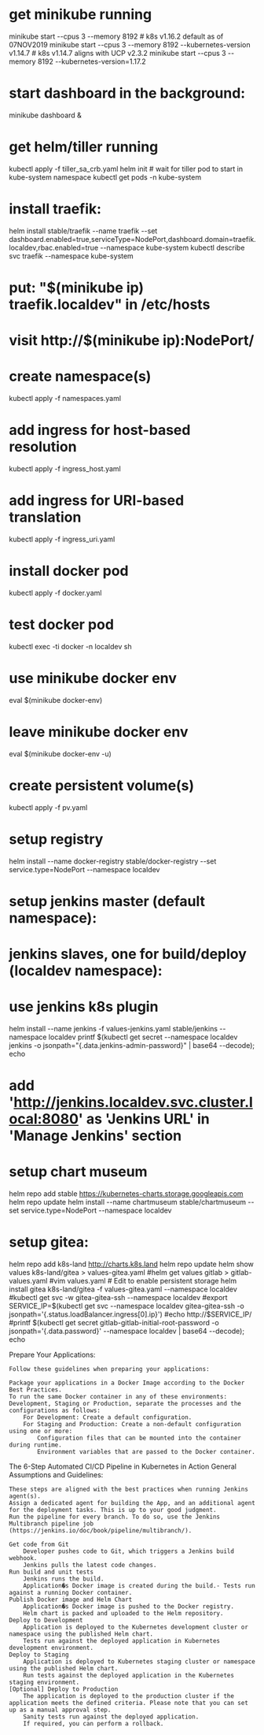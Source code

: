 

# get minikube running
minikube start --cpus 3 --memory 8192                               # k8s v1.16.2 default as of 07NOV2019
minikube start --cpus 3 --memory 8192 --kubernetes-version v1.14.7  # k8s v1.14.7 aligns with UCP v2.3.2
minikube start --cpus 3 --memory 8192 --kubernetes-version=1.17.2

# start dashboard in the background:
minikube dashboard &

# get helm/tiller running
kubectl apply -f tiller_sa_crb.yaml
helm init # wait for tiller pod to start in kube-system namespace
kubectl get pods -n kube-system

# install traefik:
helm install stable/traefik --name traefik --set dashboard.enabled=true,serviceType=NodePort,dashboard.domain=traefik.localdev,rbac.enabled=true --namespace kube-system
kubectl describe svc traefik --namespace kube-system
# put: "$(minikube ip) traefik.localdev" in /etc/hosts
# visit http://$(minikube ip):NodePort/

# create namespace(s)
kubectl apply -f namespaces.yaml

# add ingress for host-based resolution
kubectl apply -f ingress_host.yaml

# add ingress for URI-based translation
kubectl apply -f ingress_uri.yaml

# install docker pod
kubectl apply -f docker.yaml

# test docker pod
kubectl exec -ti docker -n localdev sh

# use minikube docker env
eval $(minikube docker-env)

# leave minikube docker env
eval $(minikube docker-env -u)

# create persistent volume(s)
kubectl apply -f pv.yaml

# setup registry
helm install --name docker-registry stable/docker-registry --set service.type=NodePort --namespace localdev

# setup jenkins master (default namespace):
#  jenkins slaves, one for build/deploy (localdev namespace):
#  use jenkins k8s plugin
helm install --name jenkins -f values-jenkins.yaml stable/jenkins --namespace localdev
printf $(kubectl get secret --namespace localdev jenkins -o jsonpath="{.data.jenkins-admin-password}" | base64 --decode); echo
# add 'http://jenkins.localdev.svc.cluster.local:8080' as 'Jenkins URL' in 'Manage Jenkins' section

# setup chart museum
helm repo add stable https://kubernetes-charts.storage.googleapis.com
helm repo update
helm install --name chartmuseum stable/chartmuseum --set service.type=NodePort --namespace localdev

# setup gitea:
helm repo add k8s-land http://charts.k8s.land
helm repo update
helm show values k8s-land/gitea > values-gitea.yaml
#helm get values gitlab > gitlab-values.yaml
#vim values.yaml # Edit to enable persistent storage
helm install gitea k8s-land/gitea -f values-gitea.yaml --namespace localdev
#kubectl get svc -w gitea-gitea-ssh --namespace localdev
#export SERVICE_IP=$(kubectl get svc --namespace localdev gitea-gitea-ssh -o jsonpath='{.status.loadBalancer.ingress[0].ip}')
#echo http://$SERVICE_IP/
#printf $(kubectl get secret gitlab-gitlab-initial-root-password -o jsonpath='{.data.password}' --namespace localdev | base64 --decode); echo



Prepare Your Applications:

	Follow these guidelines when preparing your applications:

    Package your applications in a Docker Image according to the Docker Best Practices.
    To run the same Docker container in any of these environments: Development, Staging or Production, separate the processes and the configurations as follows:
        For Development: Create a default configuration.
        For Staging and Production: Create a non-default configuration using one or more:
            Configuration files that can be mounted into the container during runtime.
            Environment variables that are passed to the Docker container.


The 6-Step Automated CI/CD Pipeline in Kubernetes in Action
	General Assumptions and Guidelines:

    These steps are aligned with the best practices when running Jenkins agent(s).
    Assign a dedicated agent for building the App, and an additional agent for the deployment tasks. This is up to your good judgment.
    Run the pipeline for every branch. To do so, use the Jenkins Multibranch pipeline job (https://jenkins.io/doc/book/pipeline/multibranch/).

    Get code from Git
        Developer pushes code to Git, which triggers a Jenkins build webhook.
        Jenkins pulls the latest code changes.
    Run build and unit tests
        Jenkins runs the build.
        Application�s Docker image is created during the build.- Tests run against a running Docker container.
    Publish Docker image and Helm Chart
        Application�s Docker image is pushed to the Docker registry.
        Helm chart is packed and uploaded to the Helm repository.
    Deploy to Development
        Application is deployed to the Kubernetes development cluster or namespace using the published Helm chart.
        Tests run against the deployed application in Kubernetes development environment.
    Deploy to Staging
        Application is deployed to Kubernetes staging cluster or namespace using the published Helm chart.
        Run tests against the deployed application in the Kubernetes staging environment.
    [Optional] Deploy to Production
        The application is deployed to the production cluster if the application meets the defined criteria. Please note that you can set up as a manual approval step.
        Sanity tests run against the deployed application.
        If required, you can perform a rollback.


